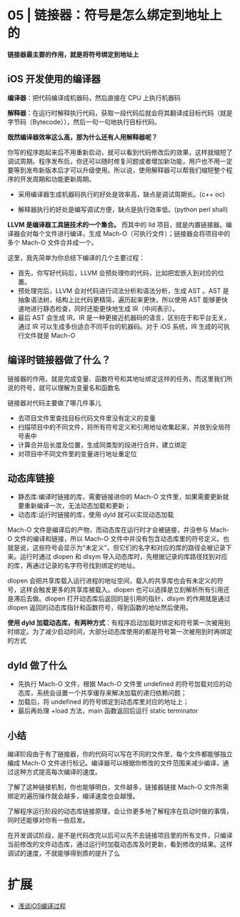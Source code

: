 # 05 | 链接器：符号是怎么绑定到地址上的

**链接器最主要的作用，就是将符号绑定到地址上**

## iOS 开发使用的编译器

**编译器**：把代码编译成机器码，然后直接在 CPU 上执行机器码 

**解释器**：在运行时解释执行代码，获取一段代码后就会将其翻译成目标代码（就是字节码（Bytecode）），然后一句一句地执行目标代码。

**既然编译器效率这么高，那为什么还有人用解释器呢？**

你写的程序跑起来后不用重新启动，就可以看到代码修改后的效果，这样就缩短了调试周期。程序发布后，你还可以随时修复问题或者增加新功能，用户也不用一定要等到发布新版本后才可以升级使用。所以说，使用解释器可以帮我们缩短整个程序的开发周期和功能更新周期。

+ 采用编译器生成机器码执行的好处是效率高，缺点是调试周期长。(c++ oc)

+ 解释器执行的好处是编写调试方便，缺点是执行效率低。(python perl shall)

**LLVM 是编译器工具链技术的一个集合。** 而其中的 lld 项目，就是内置链接器。编译器会对每个文件进行编译，生成 Mach-O（可执行文件）；链接器会将项目中的多个 Mach-O 文件合并成一个。

这里，我先简单为你总结下编译的几个主要过程：

+ 首先，你写好代码后，LLVM 会预处理你的代码，比如把宏嵌入到对应的位置。
+ 预处理完后，LLVM 会对代码进行词法分析和语法分析，生成 AST 。AST 是抽象语法树，结构上比代码更精简，遍历起来更快，所以使用 AST 能够更快速地进行静态检查，同时还能更快地生成 IR（中间表示）。
+ 最后 AST 会生成 IR，IR 是一种更接近机器码的语言，区别在于和平台无关，通过 IR 可以生成多份适合不同平台的机器码。对于 iOS 系统，IR 生成的可执行文件就是 Mach-O

## 编译时链接器做了什么？
链接器的作用，就是完成变量、函数符号和其地址绑定这样的任务。而这里我们所说的符号，就可以理解为变量名和函数名

链接器对代码主要做了哪几件事儿
+ 去项目文件里查找目标代码文件里没有定义的变量
+ 扫描项目中的不同文件，将所有符号定义和引用地址收集起来，并放到全局符号表中
+ 计算合并后长度及位置，生成同类型的段进行合并，建立绑定
+ 对项目中不同文件里的变量进行地址重定位

## 动态库链接
+ 静态库:编译时链接的库，需要链接进你的 Mach-O 文件里，如果需要更新就要重新编译一次，无法动态加载和更新；
+ 动态库:运行时链接的库，使用 dyld 就可以实现动态加载

Mach-O 文件是编译后的产物，而动态库在运行时才会被链接，并没参与 Mach-O 文件的编译和链接，所以 Mach-O 文件中并没有包含动态库里的符号定义。也就是说，这些符号会显示为“未定义”，但它们的名字和对应的库的路径会被记录下来。运行时通过 dlopen 和 dlsym 导入动态库时，先根据记录的库路径找到对应的库，再通过记录的名字符号找到绑定的地址。

dlopen 会把共享库载入运行进程的地址空间，载入的共享库也会有未定义的符号，这样会触发更多的共享库被载入。dlopen 也可以选择是立刻解析所有引用还是滞后去做。dlopen 打开动态库后返回的是引用的指针，dlsym 的作用就是通过 dlopen 返回的动态库指针和函数符号，得到函数的地址然后使用。

**使用 dyld 加载动态库，有两种方式**：有程序启动加载时绑定和符号第一次被用到时绑定。为了减少启动时间，大部分动态库使用的都是符号第一次被用到时再绑定的方式

## dyld 做了什么
+ 先执行 Mach-O 文件，根据 Mach-O 文件里 undefined 的符号加载对应的动态库，系统会设置一个共享缓存来解决加载的递归依赖问题；
+ 加载后，将 undefined 的符号绑定到动态库里对应的地址上；
+ 最后再处理 +load 方法，main 函数返回后运行 static terminator

## 小结
编译阶段由于有了链接器，你的代码可以写在不同的文件里，每个文件都能够独立编成 Mach-O 文件进行标记。编译器可以根据你修改的文件范围来减少编译，通过这种方式提高每次编译的速度。

了解了这种链接机制，你也能够明白，文件越多，链接器链接 Mach-O 文件所需绑定的遍历操作就会越多，编译速度也会越慢。

了解程序运行阶段的动态库链接原理，会让你更多地了解程序在启动时做的事情，同时还能够对你有一些启发。

在开发调试阶段，是不是代码改完以后可以先不去链接项目里的所有文件，只编译当前修改的文件动态库，通过运行时加载动态库及时更新，看到修改的结果。这样调试的速度，不就能够得到质的提升了么

# 扩展
+ [浅谈iOS编译过程](http://www.cocoachina.com/articles/25711)

